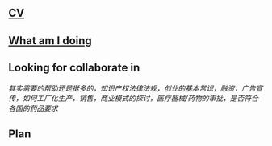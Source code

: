 ## [CV](https://github.com/Chency-OY/Chency-OY/blob/main/Curriculum%20Vitae/CV.md "点击查看 — — 我的个人简历")
## [What am I doing](https://github.com/Chency-OY/A-long-acting-regenerative-therapy-based-on-microneedle-delivery-of-collagen-mRNA "点击查看 — — 我现在在做什么项目")
## Looking for collaborate in 
*其实需要的帮助还是挺多的，知识产权法律法规，创业的基本常识，融资，广告宣传，如何工厂化生产，销售，商业模式的探讨，医疗器械/药物的审批，是否符合各国的药品要求*
## Plan
